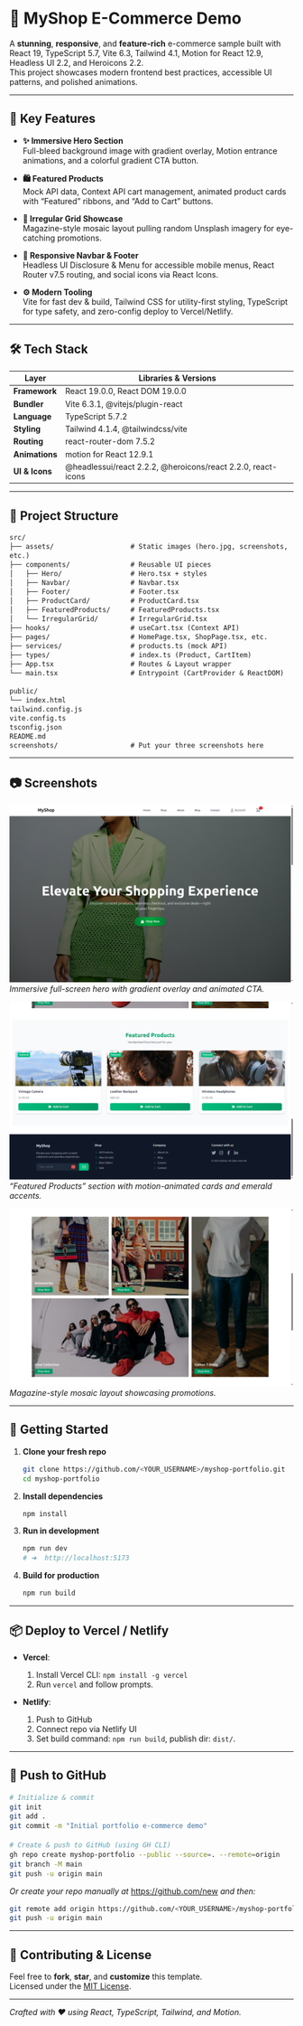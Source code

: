 # 🌿 MyShop E-Commerce Demo

A **stunning**, **responsive**, and **feature-rich** e-commerce sample built with React 19, TypeScript 5.7, Vite 6.3, Tailwind 4.1, Motion for React 12.9, Headless UI 2.2, and Heroicons 2.2.  
This project showcases modern frontend best practices, accessible UI patterns, and polished animations.

---

## 🚀 Key Features

- **✨ Immersive Hero Section**  
  Full-bleed background image with gradient overlay, Motion entrance animations, and a colorful gradient CTA button.

- **🛍️ Featured Products**  
  Mock API data, Context API cart management, animated product cards with “Featured” ribbons, and “Add to Cart” buttons.

- **🧩 Irregular Grid Showcase**  
  Magazine-style mosaic layout pulling random Unsplash imagery for eye-catching promotions.

- **🔗 Responsive Navbar & Footer**  
  Headless UI Disclosure & Menu for accessible mobile menus, React Router v7.5 routing, and social icons via React Icons.

- **⚙️ Modern Tooling**  
  Vite for fast dev & build, Tailwind CSS for utility-first styling, TypeScript for type safety, and zero-config deploy to Vercel/Netlify.

---

## 🛠️ Tech Stack

| Layer            | Libraries & Versions               |
| ---------------- | ---------------------------------- |
| **Framework**    | React 19.0.0, React DOM 19.0.0     |
| **Bundler**      | Vite 6.3.1, @vitejs/plugin-react   |
| **Language**     | TypeScript 5.7.2                   |
| **Styling**      | Tailwind 4.1.4, @tailwindcss/vite  |
| **Routing**      | react-router-dom 7.5.2             |
| **Animations**   | motion for React 12.9.1            |
| **UI & Icons**   | @headlessui/react 2.2.2, @heroicons/react 2.2.0, react-icons |

---

## 📁 Project Structure

```
src/
├── assets/                   # Static images (hero.jpg, screenshots, etc.)
├── components/               # Reusable UI pieces
│   ├── Hero/                 # Hero.tsx + styles
│   ├── Navbar/               # Navbar.tsx
│   ├── Footer/               # Footer.tsx
│   ├── ProductCard/          # ProductCard.tsx
│   ├── FeaturedProducts/     # FeaturedProducts.tsx
│   └── IrregularGrid/        # IrregularGrid.tsx
├── hooks/                    # useCart.tsx (Context API)
├── pages/                    # HomePage.tsx, ShopPage.tsx, etc.
├── services/                 # products.ts (mock API)
├── types/                    # index.ts (Product, CartItem)
├── App.tsx                   # Routes & Layout wrapper
└── main.tsx                  # Entrypoint (CartProvider & ReactDOM)

public/
└── index.html
tailwind.config.js
vite.config.ts
tsconfig.json
README.md
screenshots/                  # Put your three screenshots here
```

---

## 📷 Screenshots

![Hero Section](screenshots/hero.png)  
*Immersive full-screen hero with gradient overlay and animated CTA.*

![Featured Products](screenshots/featured.png)  
*“Featured Products” section with motion-animated cards and emerald accents.*

![Irregular Grid](screenshots/irregular-grid.png)  
*Magazine-style mosaic layout showcasing promotions.*

---

## 🚀 Getting Started

1. **Clone your fresh repo**  
   ```bash
   git clone https://github.com/<YOUR_USERNAME>/myshop-portfolio.git
   cd myshop-portfolio
   ```

2. **Install dependencies**  
   ```bash
   npm install
   ```

3. **Run in development**  
   ```bash
   npm run dev
   # ➜  http://localhost:5173
   ```

4. **Build for production**  
   ```bash
   npm run build
   ```

---

## 📦 Deploy to Vercel / Netlify

- **Vercel**:  
  1. Install Vercel CLI: `npm install -g vercel`  
  2. Run `vercel` and follow prompts.

- **Netlify**:  
  1. Push to GitHub  
  2. Connect repo via Netlify UI  
  3. Set build command: `npm run build`, publish dir: `dist/`.

---

## 🌟 Push to GitHub

```bash
# Initialize & commit
git init
git add .
git commit -m "Initial portfolio e-commerce demo"

# Create & push to GitHub (using GH CLI)
gh repo create myshop-portfolio --public --source=. --remote=origin
git branch -M main
git push -u origin main
```

*Or create your repo manually at* https://github.com/new *and then:*  
```bash
git remote add origin https://github.com/<YOUR_USERNAME>/myshop-portfolio.git
git push -u origin main
```

---

## 🤝 Contributing & License

Feel free to **fork**, **star**, and **customize** this template.  
Licensed under the [MIT License](LICENSE).

---

*Crafted with ❤️ using React, TypeScript, Tailwind, and Motion.*

